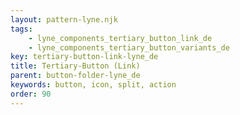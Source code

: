```yaml
---
layout: pattern-lyne.njk
tags: 
    - lyne_components_tertiary_button_link_de
    - lyne_components_tertiary_button_variants_de
key: tertiary-button-link-lyne_de
title: Tertiary-Button (Link)
parent: button-folder-lyne_de
keywords: button, icon, split, action
order: 90
---
```


